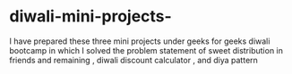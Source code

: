 # diwali-mini-projects-
I have prepared these three mini projects under geeks for geeks diwali bootcamp in which I solved the problem statement of  sweet distribution in friends and remaining , diwali discount calculator , and diya pattern 
